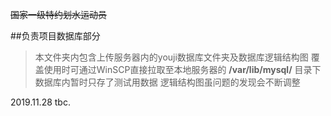 ~~国家一级特约划水运动员~~

##负责项目数据库部分
>本文件夹内包含上传服务器内的youji数据库文件夹及数据库逻辑结构图
>覆盖使用时可通过WinSCP直接拉取至本地服务器的 **/var/lib/mysql/** 目录下
>数据库内暂时只存了测试用数据
>逻辑结构图虽问题的发现会不断调整

2019.11.28 tbc.
